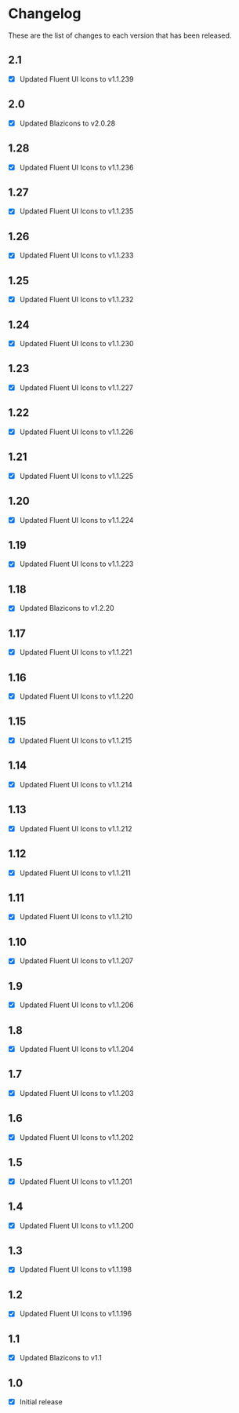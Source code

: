 # Changelog
These are the list of changes to each version that has been released.

## 2.1
- [x] Updated Fluent UI Icons to v1.1.239

## 2.0
- [x] Updated Blazicons to v2.0.28

## 1.28
- [x] Updated Fluent UI Icons to v1.1.236

## 1.27
- [x] Updated Fluent UI Icons to v1.1.235

## 1.26
- [x] Updated Fluent UI Icons to v1.1.233

## 1.25
- [x] Updated Fluent UI Icons to v1.1.232

## 1.24
- [x] Updated Fluent UI Icons to v1.1.230

## 1.23
- [x] Updated Fluent UI Icons to v1.1.227

## 1.22
- [x] Updated Fluent UI Icons to v1.1.226

## 1.21
- [x] Updated Fluent UI Icons to v1.1.225

## 1.20
- [x] Updated Fluent UI Icons to v1.1.224

## 1.19
- [x] Updated Fluent UI Icons to v1.1.223

## 1.18
- [x] Updated Blazicons to v1.2.20

## 1.17
- [x] Updated Fluent UI Icons to v1.1.221

## 1.16
- [x] Updated Fluent UI Icons to v1.1.220

## 1.15
- [x] Updated Fluent UI Icons to v1.1.215

## 1.14
- [x] Updated Fluent UI Icons to v1.1.214

## 1.13
- [x] Updated Fluent UI Icons to v1.1.212

## 1.12
- [x] Updated Fluent UI Icons to v1.1.211

## 1.11
- [x] Updated Fluent UI Icons to v1.1.210

## 1.10
- [x] Updated Fluent UI Icons to v1.1.207

## 1.9
- [x] Updated Fluent UI Icons to v1.1.206

## 1.8
- [x] Updated Fluent UI Icons to v1.1.204

## 1.7
- [x] Updated Fluent UI Icons to v1.1.203

## 1.6
- [x] Updated Fluent UI Icons to v1.1.202

## 1.5
- [x] Updated Fluent UI Icons to v1.1.201

## 1.4
- [x] Updated Fluent UI Icons to v1.1.200

## 1.3
- [x] Updated Fluent UI Icons to v1.1.198

## 1.2
- [x] Updated Fluent UI Icons to v1.1.196

## 1.1
- [x] Updated Blazicons to v1.1

## 1.0
- [x] Initial release